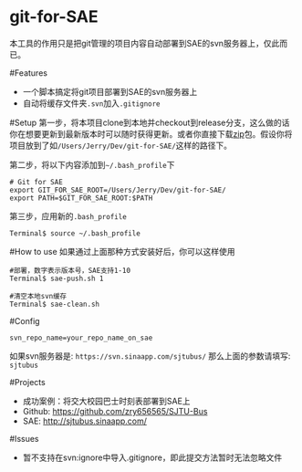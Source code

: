 git-for-SAE
===========

本工具的作用只是把git管理的项目内容自动部署到SAE的svn服务器上，仅此而已。

#Features
- 一个脚本搞定将git项目部署到SAE的svn服务器上
- 自动将缓存文件夹`.svn`加入`.gitignore`

#Setup
第一步，将本项目clone到本地并checkout到release分支，这么做的话你在想要更新到最新版本时可以随时获得更新。或者你直接下载[zip](https://github.com/zry656565/git-for-SAE/archive/release.zip)包。假设你将项目放到了如`/Users/Jerry/Dev/git-for-SAE/`这样的路径下。

第二步，将以下内容添加到`~/.bash_profile`下
```
# Git for SAE
export GIT_FOR_SAE_ROOT=/Users/Jerry/Dev/git-for-SAE/
export PATH=$GIT_FOR_SAE_ROOT:$PATH
```

第三步，应用新的`.bash_profile`
```
Terminal$ source ~/.bash_profile
```

#How to use
如果通过上面那种方式安装好后，你可以这样使用
```
#部署，数字表示版本号，SAE支持1-10
Terminal$ sae-push.sh 1

#清空本地svn缓存
Terminal$ sae-clean.sh
```

#Config
```
svn_repo_name=your_repo_name_on_sae
```
如果svn服务器是: `https://svn.sinaapp.com/sjtubus/`
那么上面的参数请填写: `sjtubus`

#Projects
- 成功案例：将交大校园巴士时刻表部署到SAE上
- Github: https://github.com/zry656565/SJTU-Bus
- SAE: http://sjtubus.sinaapp.com/

#Issues
- 暂不支持在svn:ignore中导入.gitignore，即此提交方法暂时无法忽略文件
